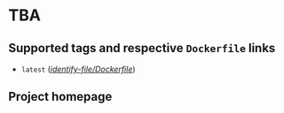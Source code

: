 # TBA

## Supported tags and respective `Dockerfile` links

* `latest` 
([*identify-file/Dockerfile*](https://gitlab.com/CinCan/dockerfiles/blob/master/identify-file/Dockerfile))

## Project homepage
